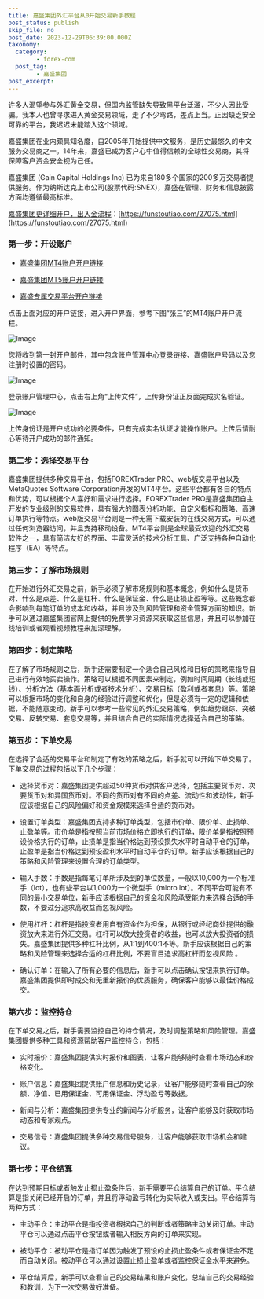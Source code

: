 ```yaml
---
title: 嘉盛集团外汇平台从0开始交易新手教程
post_status: publish
skip_file: no
post_date: 2023-12-29T06:39:00.000Z
taxonomy:
  category:
        - forex-com
  post_tag:
        - 嘉盛集团
post_excerpt: 
---
```

许多人渴望参与外汇黄金交易，但国内监管缺失导致黑平台泛滥，不少人因此受骗。我本人也曾寻求进入黄金交易领域，走了不少弯路，差点上当。正因缺乏安全可靠的平台，我迟迟未能踏入这个领域。

嘉盛集团在业内颇具知名度，自2005年开始提供中文服务，是历史最悠久的中文服务交易商之一。14年来，嘉盛已成为客户心中值得信赖的全球性交易商，其将保障客户资金安全视为己任。

嘉盛集团 (Gain Capital Holdings Inc) 已为来自180多个国家的200多万交易者提供服务。作为纳斯达克上市公司(股票代码:SNEX)，嘉盛在管理、财务和信息披露方面均遵循最高标准。

[嘉盛集团更详细开户，出入金流程](https://funstoutiao.com/27075.html)：[https://funstoutiao.com/27075.html](https://funstoutiao.com/27075.html)

### 第一步：开设账户

* [嘉盛集团MT4账户开户链接](https://s.ssgg.net/jsmt4)

* [嘉盛集团MT5账户开户链接](https://s.ssgg.net/jsmt5)

* [嘉盛专属交易平台开户链接](https://s.ssgg.net/js)

点击上面对应的开户链接，进入开户界面，参考下图“张三”的MT4账户开户流程。

![Image](https://prod-files-secure.s3.us-west-2.amazonaws.com/39ed1227-6d7d-4570-be36-9ccd4a2c4241/7a167aea-686b-400d-af59-4e18eb607a40/640.png?X-Amz-Algorithm=AWS4-HMAC-SHA256&X-Amz-Content-Sha256=UNSIGNED-PAYLOAD&X-Amz-Credential=ASIAZI2LB4667KRZBMAQ%2F20251030%2Fus-west-2%2Fs3%2Faws4_request&X-Amz-Date=20251030T221314Z&X-Amz-Expires=3600&X-Amz-Security-Token=IQoJb3JpZ2luX2VjED0aCXVzLXdlc3QtMiJGMEQCIFLeH6HXFZU%2Bq0jEIWHgFQdEWnKqe9ar3Ru%2Bo%2BoDnKDZAiA2Xl2aQTr9gnJJK22Zp03RYXgxH3Sstsh%2FOMB%2BWFmg9CqIBAj2%2F%2F%2F%2F%2F%2F%2F%2F%2F%2F8BEAAaDDYzNzQyMzE4MzgwNSIMmWnu07de6dbKq6RbKtwDXvyTOQBsVRY%2BKDLtZggxi04UyJRGt2veoct5DtAULmQc3uj2CVx8Ph%2Fk%2Fe1wORfHMHZYVvZuGznBm%2BHRoDr1DM2y6TUYeG%2F2zjQuUWPAcEqUehsTR90iKw7pWxO6ufcdSEObWv7r0ioBkt%2F%2FhcWOx6HpGvoLFbZqeKXir9C%2F07uIEouM5Q3ZBrqec9iOG9%2B%2FLZByNAaKbAEOqbFg%2FC8Q%2FIn25I8nzRe7quFUhNdLS3budAYosZh1t7hcDLHeytYkPa%2FPu5W%2Bz3TfqOD8QfaIu8KjV4uhM6Nw1m4gzVpI9KVgzWqeMtIucMB%2B8l7fw89434wEu48R561UAR8CLL1nNvfwYWKrpAk9Zg7TwGbbsnRYSUzaezD2e2HgYTZ0A09aBobSNLBtQp7RGj9Z9jvzLdcjZdgkCGKzY39buYzaoVM8%2BT13BgqB%2FMaMUq%2BvaVrBqQfbrq%2FrXe0xR9RKumKYWcx%2BS0Bc2Uixvaff158iqAy81AuyDJhCRQiUdHoiusCojyvd1humE1obuB9KdUP7q2G2ebryG8fVSUDWrMaLZuHRQRrcBYTyhrWIqRYEi7MzvrhEcZWFoG4rcT5YcwcfXT92bDZFRY%2BhHVstfGlYJ4EcBHCmbl1vxH55bk0wyKqPyAY6pgGrxAG%2F70L5V7xNPmOUFYXRlwVx1pSX395V%2FjF1s%2FdTO2fRdGJByKUgb1HfGQTlci7dfaGm%2BL7cUrB0L8Tqp2O1%2FEsBGVlu%2FtSEe0nsrSA0%2BjSuECMH5QHoeBOjgvVjgAKHYEzAFs%2BCD5caCQn4pZsnCvmtO%2BPaz9EEIkiHIX%2FTrZQYaSavUe3RDJ7LP1iJT1fBzinmo3Te6Gkm%2BkWeVLtS9rr8%2F%2BEF&X-Amz-Signature=fe387e1b9b65622b8611806110ae973015b1b599e1867b39971f5dc75bd4dabe&X-Amz-SignedHeaders=host&x-amz-checksum-mode=ENABLED&x-id=GetObject)

您将收到第一封开户邮件，其中包含账户管理中心登录链接、嘉盛账户号码以及您注册时设置的密码。

![Image](https://prod-files-secure.s3.us-west-2.amazonaws.com/39ed1227-6d7d-4570-be36-9ccd4a2c4241/eaa1c6b3-2877-4284-a0e1-530e222c27fb/image.png?X-Amz-Algorithm=AWS4-HMAC-SHA256&X-Amz-Content-Sha256=UNSIGNED-PAYLOAD&X-Amz-Credential=ASIAZI2LB4667KRZBMAQ%2F20251030%2Fus-west-2%2Fs3%2Faws4_request&X-Amz-Date=20251030T221314Z&X-Amz-Expires=3600&X-Amz-Security-Token=IQoJb3JpZ2luX2VjED0aCXVzLXdlc3QtMiJGMEQCIFLeH6HXFZU%2Bq0jEIWHgFQdEWnKqe9ar3Ru%2Bo%2BoDnKDZAiA2Xl2aQTr9gnJJK22Zp03RYXgxH3Sstsh%2FOMB%2BWFmg9CqIBAj2%2F%2F%2F%2F%2F%2F%2F%2F%2F%2F8BEAAaDDYzNzQyMzE4MzgwNSIMmWnu07de6dbKq6RbKtwDXvyTOQBsVRY%2BKDLtZggxi04UyJRGt2veoct5DtAULmQc3uj2CVx8Ph%2Fk%2Fe1wORfHMHZYVvZuGznBm%2BHRoDr1DM2y6TUYeG%2F2zjQuUWPAcEqUehsTR90iKw7pWxO6ufcdSEObWv7r0ioBkt%2F%2FhcWOx6HpGvoLFbZqeKXir9C%2F07uIEouM5Q3ZBrqec9iOG9%2B%2FLZByNAaKbAEOqbFg%2FC8Q%2FIn25I8nzRe7quFUhNdLS3budAYosZh1t7hcDLHeytYkPa%2FPu5W%2Bz3TfqOD8QfaIu8KjV4uhM6Nw1m4gzVpI9KVgzWqeMtIucMB%2B8l7fw89434wEu48R561UAR8CLL1nNvfwYWKrpAk9Zg7TwGbbsnRYSUzaezD2e2HgYTZ0A09aBobSNLBtQp7RGj9Z9jvzLdcjZdgkCGKzY39buYzaoVM8%2BT13BgqB%2FMaMUq%2BvaVrBqQfbrq%2FrXe0xR9RKumKYWcx%2BS0Bc2Uixvaff158iqAy81AuyDJhCRQiUdHoiusCojyvd1humE1obuB9KdUP7q2G2ebryG8fVSUDWrMaLZuHRQRrcBYTyhrWIqRYEi7MzvrhEcZWFoG4rcT5YcwcfXT92bDZFRY%2BhHVstfGlYJ4EcBHCmbl1vxH55bk0wyKqPyAY6pgGrxAG%2F70L5V7xNPmOUFYXRlwVx1pSX395V%2FjF1s%2FdTO2fRdGJByKUgb1HfGQTlci7dfaGm%2BL7cUrB0L8Tqp2O1%2FEsBGVlu%2FtSEe0nsrSA0%2BjSuECMH5QHoeBOjgvVjgAKHYEzAFs%2BCD5caCQn4pZsnCvmtO%2BPaz9EEIkiHIX%2FTrZQYaSavUe3RDJ7LP1iJT1fBzinmo3Te6Gkm%2BkWeVLtS9rr8%2F%2BEF&X-Amz-Signature=8ef62cbf836d763e603f43455d7a906679ed90dba477945e9979159369f18f35&X-Amz-SignedHeaders=host&x-amz-checksum-mode=ENABLED&x-id=GetObject)

登录账户管理中心，点击右上角“上传文件”，上传身份证正反面完成实名验证。

![Image](https://prod-files-secure.s3.us-west-2.amazonaws.com/39ed1227-6d7d-4570-be36-9ccd4a2c4241/54090639-09fc-46b4-a135-e0289f707147/image.png?X-Amz-Algorithm=AWS4-HMAC-SHA256&X-Amz-Content-Sha256=UNSIGNED-PAYLOAD&X-Amz-Credential=ASIAZI2LB4667KRZBMAQ%2F20251030%2Fus-west-2%2Fs3%2Faws4_request&X-Amz-Date=20251030T221314Z&X-Amz-Expires=3600&X-Amz-Security-Token=IQoJb3JpZ2luX2VjED0aCXVzLXdlc3QtMiJGMEQCIFLeH6HXFZU%2Bq0jEIWHgFQdEWnKqe9ar3Ru%2Bo%2BoDnKDZAiA2Xl2aQTr9gnJJK22Zp03RYXgxH3Sstsh%2FOMB%2BWFmg9CqIBAj2%2F%2F%2F%2F%2F%2F%2F%2F%2F%2F8BEAAaDDYzNzQyMzE4MzgwNSIMmWnu07de6dbKq6RbKtwDXvyTOQBsVRY%2BKDLtZggxi04UyJRGt2veoct5DtAULmQc3uj2CVx8Ph%2Fk%2Fe1wORfHMHZYVvZuGznBm%2BHRoDr1DM2y6TUYeG%2F2zjQuUWPAcEqUehsTR90iKw7pWxO6ufcdSEObWv7r0ioBkt%2F%2FhcWOx6HpGvoLFbZqeKXir9C%2F07uIEouM5Q3ZBrqec9iOG9%2B%2FLZByNAaKbAEOqbFg%2FC8Q%2FIn25I8nzRe7quFUhNdLS3budAYosZh1t7hcDLHeytYkPa%2FPu5W%2Bz3TfqOD8QfaIu8KjV4uhM6Nw1m4gzVpI9KVgzWqeMtIucMB%2B8l7fw89434wEu48R561UAR8CLL1nNvfwYWKrpAk9Zg7TwGbbsnRYSUzaezD2e2HgYTZ0A09aBobSNLBtQp7RGj9Z9jvzLdcjZdgkCGKzY39buYzaoVM8%2BT13BgqB%2FMaMUq%2BvaVrBqQfbrq%2FrXe0xR9RKumKYWcx%2BS0Bc2Uixvaff158iqAy81AuyDJhCRQiUdHoiusCojyvd1humE1obuB9KdUP7q2G2ebryG8fVSUDWrMaLZuHRQRrcBYTyhrWIqRYEi7MzvrhEcZWFoG4rcT5YcwcfXT92bDZFRY%2BhHVstfGlYJ4EcBHCmbl1vxH55bk0wyKqPyAY6pgGrxAG%2F70L5V7xNPmOUFYXRlwVx1pSX395V%2FjF1s%2FdTO2fRdGJByKUgb1HfGQTlci7dfaGm%2BL7cUrB0L8Tqp2O1%2FEsBGVlu%2FtSEe0nsrSA0%2BjSuECMH5QHoeBOjgvVjgAKHYEzAFs%2BCD5caCQn4pZsnCvmtO%2BPaz9EEIkiHIX%2FTrZQYaSavUe3RDJ7LP1iJT1fBzinmo3Te6Gkm%2BkWeVLtS9rr8%2F%2BEF&X-Amz-Signature=995dca500ddc520496d43bd3d00a7c1b6a82b155750e945b28cccfff168c8238&X-Amz-SignedHeaders=host&x-amz-checksum-mode=ENABLED&x-id=GetObject)

上传身份证是开户成功的必要条件，只有完成实名认证才能操作账户。上传后请耐心等待开户成功的邮件通知。

### 第二步：选择交易平台

嘉盛集团提供多种交易平台，包括FOREXTrader PRO、web版交易平台以及MetaQuotes Software Corporation开发的MT4平台。这些平台都有各自的特点和优势，可以根据个人喜好和需求进行选择。FOREXTrader PRO是嘉盛集团自主开发的专业级别的交易软件，具有强大的图表分析功能、自定义指标和策略、高速订单执行等特点。web版交易平台则是一种无需下载安装的在线交易方式，可以通过任何浏览器访问，并且支持移动设备。MT4平台则是全球最受欢迎的外汇交易软件之一，具有简洁友好的界面、丰富灵活的技术分析工具、广泛支持各种自动化程序（EA）等特点。

### 第三步：了解市场规则

在开始进行外汇交易之前，新手必须了解市场规则和基本概念，例如什么是货币对、什么是点差、什么是杠杆、什么是保证金、什么是止损止盈等等。这些概念都会影响到每笔订单的成本和收益，并且涉及到风险管理和资金管理方面的知识。新手可以通过嘉盛集团官网上提供的免费学习资源来获取这些信息，并且可以参加在线培训或者观看视频教程来加深理解。

### 第四步：制定策略

在了解了市场规则之后，新手还需要制定一个适合自己风格和目标的策略来指导自己进行有效地买卖操作。策略可以根据不同因素来制定，例如时间周期（长线或短线）、分析方法（基本面分析或者技术分析）、交易目标（盈利或者套息）等。策略可以根据市场的变化和自身的经验进行调整和优化，但是必须有一定的逻辑和依据，不能随意变动。新手可以参考一些常见的外汇交易策略，例如趋势跟踪、突破交易、反转交易、套息交易等，并且结合自己的实际情况选择适合自己的策略。

### 第五步：下单交易

在选择了合适的交易平台和制定了有效的策略之后，新手就可以开始下单交易了。下单交易的过程包括以下几个步骤：

* 选择货币对：嘉盛集团提供超过50种货币对供客户选择，包括主要货币对、次要货币对和异国货币对。不同的货币对有不同的点差、流动性和波动性，新手应该根据自己的风险偏好和资金规模来选择合适的货币对。

* 设置订单类型：嘉盛集团支持多种订单类型，包括市价单、限价单、止损单、止盈单等。市价单是指按照当前市场价格立即执行的订单，限价单是指按照预设价格执行的订单，止损单是指当价格达到预设损失水平时自动平仓的订单，止盈单是指当价格达到预设盈利水平时自动平仓的订单。新手应该根据自己的策略和风险管理来设置合理的订单类型。

* 输入手数：手数是指每笔订单所涉及到的单位数量，一般以10,000为一个标准手（lot），也有些平台以1,000为一个微型手（micro lot）。不同平台可能有不同的最小交易单位，新手应该根据自己的资金和风险承受能力来选择合适的手数，不要过分追求高收益而忽视风险。

* 使用杠杆：杠杆是指投资者用自有资金作为担保，从银行或经纪商处提供的融资放大来进行外汇交易。杠杆可以放大投资者的收益，也可以放大投资者的损失。嘉盛集团提供多种杠杆比例，从1:1到400:1不等。新手应该根据自己的策略和风险管理来选择合适的杠杆比例，不要盲目追求高杠杆而忽视风险 。

* 确认订单：在输入了所有必要的信息后，新手可以点击确认按钮来执行订单。嘉盛集团提供即时成交和无重新报价的优质服务，确保客户能够以最佳价格成交。

### 第六步：监控持仓

在下单交易之后，新手需要监控自己的持仓情况，及时调整策略和风险管理。嘉盛集团提供多种工具和资源帮助客户监控持仓，包括：

* 实时报价：嘉盛集团提供实时报价和图表，让客户能够随时查看市场动态和价格变化。

* 账户信息：嘉盛集团提供账户信息和历史记录，让客户能够随时查看自己的余额、净值、已用保证金、可用保证金、浮动盈亏等数据。

* 新闻与分析：嘉盛集团提供专业的新闻与分析服务，让客户能够及时获取市场动态和专家观点。

* 交易信号：嘉盛集团提供多种交易信号服务，让客户能够获取市场机会和建议。

### 第七步：平仓结算

在达到预期目标或者触发止损止盈条件后，新手需要平仓结算自己的订单。平仓结算是指关闭已经开启的订单，并且将浮动盈亏转化为实际收入或支出。平仓结算有两种方式：

* 主动平仓：主动平仓是指投资者根据自己的判断或者策略主动关闭订单。主动平仓可以通过点击平仓按钮或者输入相反方向的订单来实现。

* 被动平仓：被动平仓是指订单因为触发了预设的止损止盈条件或者保证金不足而自动关闭。被动平仓可以通过设置止损止盈单或者监控保证金水平来避免。

* 平仓结算后，新手可以查看自己的交易结果和账户变化，总结自己的交易经验和教训，为下一次交易做好准备。